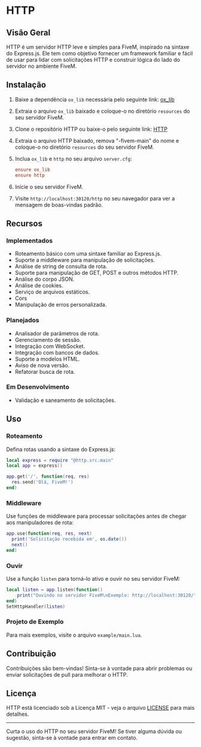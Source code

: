 # HTTP

## Visão Geral

HTTP é um servidor HTTP leve e simples para FiveM, inspirado na sintaxe do Express.js. Ele tem como objetivo fornecer um framework familiar e fácil de usar para lidar com solicitações HTTP e construir lógica do lado do servidor no ambiente FiveM.

## Instalação

1. Baixe a dependência `ox_lib` necessária pelo seguinte link: [ox_lib](https://github.com/overextended/ox_lib/releases/)

2. Extraia o arquivo `ox_lib` baixado e coloque-o no diretório `resources` do seu servidor FiveM.

3. Clone o repositório HTTP ou baixe-o pelo seguinte link: [HTTP](https://github.com/MapreeDev/http-fivem/archive/refs/heads/master.zip)

4. Extraia o arquivo HTTP baixado, remova "-fivem-main" do nome e coloque-o no diretório `resources` do seu servidor FiveM.

5. Inclua `ox_lib` e `http` no seu arquivo `server.cfg`:

   ```ini
   ensure ox_lib
   ensure http
   ```

6. Inicie o seu servidor FiveM.

7. Visite `http://localhost:30120/http` no seu navegador para ver a mensagem de boas-vindas padrão.

## Recursos

### Implementados

- Roteamento básico com uma sintaxe familiar ao Express.js.
- Suporte a middleware para manipulação de solicitações.
- Análise de string de consulta de rota.
- Suporte para manipulação de GET, POST e outros métodos HTTP.
- Análise do corpo JSON.
- Análise de cookies.
- Serviço de arquivos estáticos.
- Cors
- Manipulação de erros personalizada.

### Planejados

- Analisador de parâmetros de rota.
- Gerenciamento de sessão.
- Integração com WebSocket.
- Integração com bancos de dados.
- Suporte a modelos HTML.
- Aviso de nova versão.
- Refatorar busca de rota.

### Em Desenvolvimento

- Validação e saneamento de solicitações.

## Uso

### Roteamento

Defina rotas usando a sintaxe do Express.js:

```lua
local express = require "@http.src.main"
local app = express()

app.get('/', function(req, res)
  res.send('Olá, FiveM!')
end)
```

### Middleware

Use funções de middleware para processar solicitações antes de chegar aos manipuladores de rota:

```lua
app.use(function(req, res, next)
  print('Solicitação recebida em', os.date())
  next()
end)
```

### Ouvir

Use a função `listen` para torná-lo ativo e ouvir no seu servidor FiveM:

```lua
local listen = app.listen(function()
    print("Ouvindo no servidor FiveM\nExemplo: http://localhost:30120/"..GetCurrentResourceName().."/")
end)
SetHttpHandler(listen)
```

### Projeto de Exemplo

Para mais exemplos, visite o arquivo `example/main.lua`.

## Contribuição

Contribuições são bem-vindas! Sinta-se à vontade para abrir problemas ou enviar solicitações de pull para melhorar o HTTP.

## Licença

HTTP está licenciado sob a Licença MIT - veja o arquivo [LICENSE](license) para mais detalhes.

---

Curta o uso do HTTP no seu servidor FiveM! Se tiver alguma dúvida ou sugestão, sinta-se à vontade para entrar em contato.
